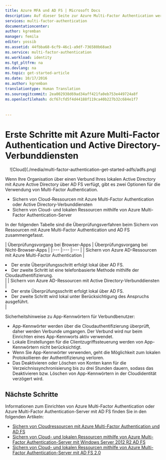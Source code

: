 ```yaml
---
title: Azure MFA und AD FS | Microsoft Docs
description: Auf dieser Seite zur Azure Multi-Factor Authentication werden die ersten Schritte mit Azure MFA und AD FS beschrieben.
services: multi-factor-authentication
documentationcenter: 
author: kgremban
manager: femila
editor: yossib
ms.assetid: 44fbba68-6cf9-46c1-a9df-736580b68ae3
ms.service: multi-factor-authentication
ms.workload: identity
ms.tgt_pltfrm: na
ms.devlang: na
ms.topic: get-started-article
ms.date: 10/17/2016
ms.author: kgremban
translationtype: Human Translation
ms.sourcegitcommit: 2ea002938d69ad34aff421fa0eb753e449724a8f
ms.openlocfilehash: dcf67cfd5f4d44188f119ca40b227b32c684e1f7


---
```

# <a name="getting-started-with-azure-multifactor-authentication-and-active-directory-federation-services"></a>Erste Schritte mit Azure Multi-Factor Authentication und Active Directory-Verbunddiensten
<center>![Cloud](./media/multi-factor-authentication-get-started-adfs/adfs.png)</center>

Wenn Ihre Organisation über einen Verbund Ihres lokalen Active Directory mit Azure Active Directory über AD FS verfügt, gibt es zwei Optionen für die Verwendung von Multi-Factor Authentication.

* Sichern von Cloud-Ressourcen mit Azure Multi-Factor Authentication oder Active Directory-Verbunddiensten
* Sichern von Cloud- und lokalen Ressourcen mithilfe von Azure Multi-Factor Authentication-Server

In der folgenden Tabelle sind die Überprüfungsverfahren beim Sichern von Ressourcen mit Azure Multi-Factor Authentication und AD FS zusammengefasst.

| Überprüfungsvorgang bei Browser-Apps | Überprüfungsvorgang bei Nicht-Browser-Apps |
|:--- |:--- |:--- |
| Sichern von Azure AD-Ressourcen mit Azure Multi-Factor Authentication |<li>Der erste Überprüfungsschritt erfolgt lokal über AD FS.</li> <li>Der zweite Schritt ist eine telefonbasierte Methode mithilfe der Cloudauthentifizierung.</li> |
| Sichern von Azure AD-Ressourcen mit Active Directory-Verbunddiensten |<li>Der erste Überprüfungsschritt erfolgt lokal über AD FS.</li><li>Der zweite Schritt wird lokal unter Berücksichtigung des Anspruchs ausgeführt.</li> |

Sicherheitshinweise zu App-Kennwörtern für Verbundbenutzer:

* App-Kennwörter werden über die Cloudauthentifizierung überprüft, daher werden Verbunde umgangen. Der Verbund wird nur beim Einrichten eines App-Kennworts aktiv verwendet.
* Lokale Einstellungen für die Clientzugriffssteuerung werden von App-Kennwörtern nicht berücksichtigt.
* Wenn Sie App-Kennwörter verwenden, geht die Möglichkeit zum lokalen Protokollieren der Authentifizierung verloren.
* Das Deaktivieren oder Löschen von Konten kann für die Verzeichnissynchronisierung bis zu drei Stunden dauern, sodass das Deaktivieren bzw. Löschen von App-Kennwörtern in der Cloudidentität verzögert wird.

## <a name="next-steps"></a>Nächste Schritte
Informationen zum Einrichten von Azure Multi-Factor Authentication oder Azure Multi-Factor Authentication-Server mit AD FS finden Sie in den folgenden Artikeln:

* [Sichern von Cloudressourcen mit Azure Multi-Factor Authentication und AD FS](multi-factor-authentication-get-started-adfs-cloud.md)
* [Sichern von Cloud- und lokalen Ressourcen mithilfe von Azure Multi-Factor Authentication-Server mit Windows Server 2012 R2 AD FS](multi-factor-authentication-get-started-adfs-w2k12.md)
* [Sichern von Cloud- und lokalen Ressourcen mithilfe von Azure Multi-Factor Authentication-Server mit AD FS 2.0](multi-factor-authentication-get-started-adfs-adfs2.md)




<!--HONumber=Nov16_HO2-->


